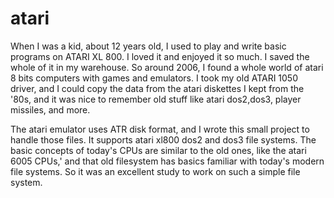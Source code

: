 # atari
When I was a kid, about 12 years old, I used to play and write basic programs on ATARI XL 800. I loved it and enjoyed it so much. I saved the whole of it in my warehouse. So around 2006, I found a whole world of atari 8 bits computers with games and emulators. I took my old ATARI 1050 driver, and I could copy the data from the atari diskettes I kept from the '80s, and it was nice to remember old stuff like atari dos2,dos3, player missiles, and more.

The atari emulator uses ATR disk format, and I wrote this small project to handle those files. It supports atari xl800 dos2 and dos3 file systems. The basic concepts of today's CPUs are similar to the old ones, like the atari 6005 CPUs,' and that old filesystem has basics familiar with today's modern file systems. So it was an excellent study to work on such a simple file system.
